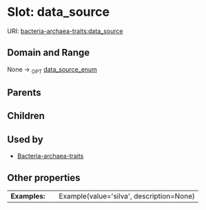 
# Slot: data_source




URI: [bacteria-archaea-traits:data_source](https://w3id.org/bacteria-archaea-traitsdata_source)


## Domain and Range

None ->  <sub>OPT</sub> [data_source_enum](data_source_enum.md)

## Parents


## Children


## Used by

 * [Bacteria-archaea-traits](Bacteria-archaea-traits.md)

## Other properties

|  |  |  |
| --- | --- | --- |
| **Examples:** | | Example(value='silva', description=None) |


